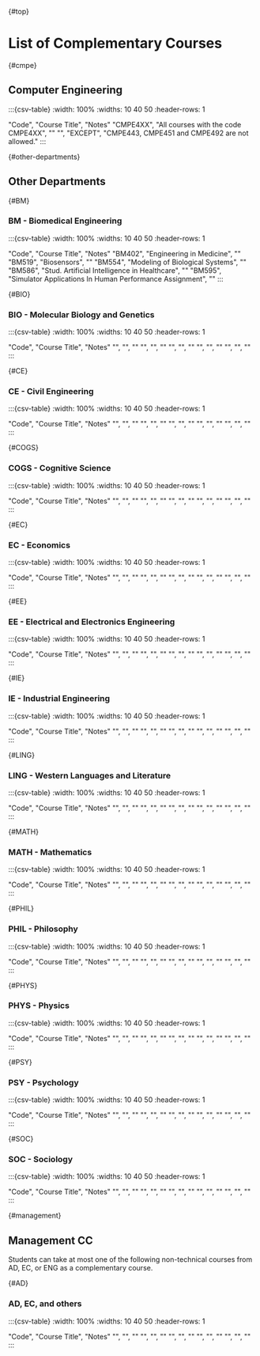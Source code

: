 {#top}
# List of Complementary Courses

{#cmpe}
## Computer Engineering

:::{csv-table}
:width: 100%
:widths: 10 40 50
:header-rows: 1

"Code",  "Course Title", "Notes"
"CMPE4XX", "All courses with the code CMPE4XX", ""
"", "EXCEPT", "CMPE443, CMPE451 and CMPE492 are not allowed."
:::

{#other-departments}
## Other Departments

{#BM}
### BM - Biomedical Engineering

:::{csv-table}
:width: 100%
:widths: 10 40 50
:header-rows: 1

"Code",  "Course Title", "Notes"
"BM402", "Engineering in Medicine", ""
"BM519", "Biosensors", ""
"BM554", "Modeling of Biological Systems", ""
"BM586", "Stud. Artificial Intelligence in Healthcare", ""
"BM595", "Simulator Applications In Human Performance Assignment", ""
:::

{#BIO}
### BIO - Molecular Biology and Genetics 

:::{csv-table}
:width: 100%
:widths: 10 40 50
:header-rows: 1

"Code", "Course Title", "Notes"
"", "", ""
"", "", ""
"", "", ""
"", "", ""
"", "", ""
:::

{#CE}
### CE - Civil Engineering 

:::{csv-table}
:width: 100%
:widths: 10 40 50
:header-rows: 1

"Code", "Course Title", "Notes"
"", "", ""
"", "", ""
"", "", ""
"", "", ""
"", "", ""
:::

{#COGS}
### COGS - Cognitive Science 

:::{csv-table}
:width: 100%
:widths: 10 40 50
:header-rows: 1

"Code", "Course Title", "Notes"
"", "", ""
"", "", ""
"", "", ""
"", "", ""
"", "", ""
:::

{#EC}
### EC - Economics

:::{csv-table}
:width: 100%
:widths: 10 40 50
:header-rows: 1

"Code", "Course Title", "Notes"
"", "", ""
"", "", ""
"", "", ""
"", "", ""
"", "", ""
:::

{#EE}
### EE - Electrical and Electronics Engineering 

:::{csv-table}
:width: 100%
:widths: 10 40 50
:header-rows: 1

"Code", "Course Title", "Notes"
"", "", ""
"", "", ""
"", "", ""
"", "", ""
"", "", ""
:::

{#IE}
### IE - Industrial Engineering 

:::{csv-table}
:width: 100%
:widths: 10 40 50
:header-rows: 1

"Code", "Course Title", "Notes"
"", "", ""
"", "", ""
"", "", ""
"", "", ""
"", "", ""
:::

{#LING}
### LING - Western Languages and Literature 

:::{csv-table}
:width: 100%
:widths: 10 40 50
:header-rows: 1

"Code", "Course Title", "Notes"
"", "", ""
"", "", ""
"", "", ""
"", "", ""
"", "", ""
:::

{#MATH}
### MATH - Mathematics 

:::{csv-table}
:width: 100%
:widths: 10 40 50
:header-rows: 1

"Code", "Course Title", "Notes"
"", "", ""
"", "", ""
"", "", ""
"", "", ""
"", "", ""
:::

{#PHIL}
### PHIL - Philosophy

:::{csv-table}
:width: 100%
:widths: 10 40 50
:header-rows: 1

"Code", "Course Title", "Notes"
"", "", ""
"", "", ""
"", "", ""
"", "", ""
"", "", ""
:::

{#PHYS}
### PHYS - Physics

:::{csv-table}
:width: 100%
:widths: 10 40 50
:header-rows: 1

"Code", "Course Title", "Notes"
"", "", ""
"", "", ""
"", "", ""
"", "", ""
"", "", ""
:::

{#PSY}
### PSY - Psychology

:::{csv-table}
:width: 100%
:widths: 10 40 50
:header-rows: 1

"Code", "Course Title", "Notes"
"", "", ""
"", "", ""
"", "", ""
"", "", ""
"", "", ""
:::

{#SOC}
### SOC - Sociology

:::{csv-table}
:width: 100%
:widths: 10 40 50
:header-rows: 1

"Code", "Course Title", "Notes"
"", "", ""
"", "", ""
"", "", ""
"", "", ""
"", "", ""
:::

{#management}
## Management CC 

Students can take at most one of the following non-technical courses from AD, EC, or ENG as a complementary course.

{#AD}
### AD, EC, and others 

:::{csv-table}
:width: 100%
:widths: 10 40 50
:header-rows: 1

"Code", "Course Title", "Notes"
"", "", ""
"", "", ""
"", "", ""
"", "", ""
"", "", ""
:::